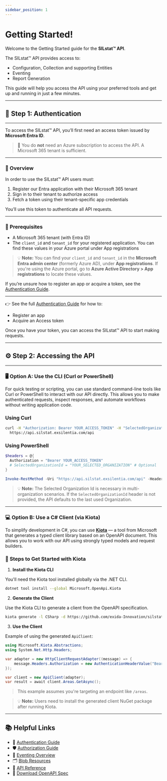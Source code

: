 ```yaml
---
sidebar_position: 1
---
```


# Getting Started!

Welcome to the Getting Started guide for the **SILstat™ API**. 

The SILstat™ API provides access to:

- Configuration, Collection and supporting Entities
- Eventing
- Report Generation

This guide will help you access the API using your preferred tools and get up and running in just a few minutes.

---

## 🔐 Step 1: Authentication

---

To access the SILstat™ API, you’ll first need an access token issued by **Microsoft Entra ID**.

> 🛑 You do **not** need an Azure subscription to access the API. A Microsoft 365 tenant is sufficient.

---

### 🔑 Overview

In order to use the SILstat™ API users must:

1. Register our Entra application with their Microsoft 365 tenant
2. Sign in to their tenant to authorize access
3. Fetch a token using their tenant-specific app credentials

You’ll use this token to authenticate all API requests.

---

### 📝 Prerequisites

- A Microsoft 365 tenant (with Entra ID)
- The `client_id` and `tenant_id` for your registered application. You can find these values in your Azure portal under App registrations

> 💡 **Note:** You can find your `client_id` and `tenant_id` in the **Microsoft Entra admin center** (formerly Azure AD), under **App registrations**. If you're using the Azure portal, go to **Azure Active Directory > App registrations** to locate these values.

If you’re unsure how to register an app or acquire a token, see the [Authentication Guide](./authentication.mdx).

--- 

👉 See the full [Authentication Guide](./authentication.mdx) for how to:
- Register an app
- Acquire an Access token

Once you have your token, you can access the SILstat™ API to start making requests.

---

## ⚙️ Step 2: Accessing the API 

---

### 🖥️ Option A: Use the CLI (Curl or PowerShell)

For quick testing or scripting, you can use standard command-line tools like Curl or PowerShell to interact with our API directly. This allows you to make authenticated requests, inspect responses, and automate workflows without writing application code.


### Using Curl

```bash
curl -H "Authorization: Bearer YOUR_ACCESS_TOKEN" -H "SelectedOrganizationId: YOUR_SELECTED_ORGANIZATION" \
  https://api.silstat.exsilentia.com/api
```

### Using PowerShell

```powershell
$headers = @{
  Authorization = "Bearer YOUR_ACCESS_TOKEN"
  # SelectedOrganizationId = "YOUR_SELECTED_ORGANIZATION" # Optional
}

Invoke-RestMethod -Uri "https://api.silstat.exsilentia.com/api" -Headers $headers
```

> 💡 **Note:** The Selected Organization Id is necessary in multi-organization scenarios. If the `SelectedOrganizationId` header is not provided, the API defaults to the last used Organization.

---


### 💻 Option B: Use a C# Client (via Kiota)

To simplify development in C#, you can use **[Kiota](https://github.com/microsoft/kiota)** — a tool from Microsoft that generates a typed client library based on an OpenAPI document. This allows you to work with our API using strongly typed models and request builders.


### 🧾 Steps to Get Started with Kiota

1. **Install the Kiota CLI**

You'll need the Kiota tool installed globally via the .NET CLI.

```bash
dotnet tool install --global Microsoft.OpenApi.Kiota
```

2. **Generate the Client**

Use the Kiota CLI to generate a client from the OpenAPI specification.

```bash
kiota generate -l CSharp -d https://github.com/exida-Innovation/silstat-api-docs/openapi/current.json -c ApiClient
```

3. **Use the Client**

Example of using the generated `ApiClient`:

```csharp
using Microsoft.Kiota.Abstractions;
using System.Net.Http.Headers;

var adapter = new HttpClientRequestAdapter((message) => {
    message.Headers.Authorization = new AuthenticationHeaderValue("Bearer", "YOUR_ACCESS_TOKEN");
});

var client = new ApiClient(adapter);
var result = await client.Areas.GetAsync();
```

> This example assumes you're targeting an endpoint like `/areas`.

> 💡 **Note:** Users need to install the generated client NuGet package after running Kiota.

---


## 📚 Helpful Links

- 🔐 [Authentication Guide](./authentication.mdx)
- 🛡️ [Authorization Guide](./authorization.md)
- 🔄 [Eventing Overview](./eventing.mdx)
- 🗂️ [Blob Resources](./blob-resources.mdx)
- 📘 [API Reference](./api.md)
- 📄 [Download OpenAPI Spec](./open-api.md)